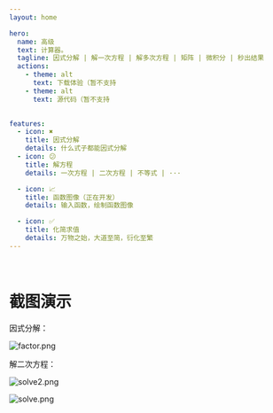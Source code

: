 ```yaml
---
layout: home

hero:
  name: 高级
  text: 计算器。
  tagline: 因式分解 | 解一次方程 | 解多次方程 | 矩阵 | 微积分 | 秒出结果
  actions:
    - theme: alt
      text: 下载体验（暂不支持
    - theme: alt
      text: 源代码（暂不支持
    

features:
  - icon: ✖️
    title: 因式分解
    details: 什么式子都能因式分解
  - icon: 😕
    title: 解方程
    details: 一次方程 | 二次方程 | 不等式 | ···

  - icon: 📈
    title: 函数图像（正在开发）
    details: 输入函数，绘制函数图像

  - icon: ✅
    title: 化简求值
    details: 万物之始，大道至简，衍化至繁
---
```


<br>

# 截图演示

因式分解：

![factor.png](https://www.helloimg.com/i/2024/09/27/66f6bde822c55.png)

解二次方程：

![solve2.png](https://www.helloimg.com/i/2024/09/27/66f6bde8227cf.png)  
  
  
  
![solve.png](https://www.helloimg.com/i/2024/09/27/66f6bde830bf3.png)